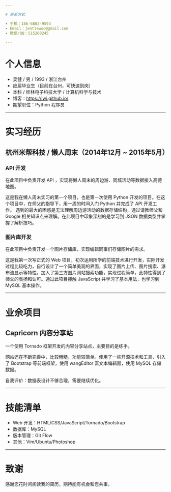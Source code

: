 ```yaml
---

# 联系方式

- 手机：186-6802-9593
- Email：jentlewoo@gmail.com
- 微信/QQ：515260245

---
```


# 个人信息

- 吴健 / 男 / 1993 / 浙江台州
- 应届毕业生（目前在台州，可快速到岗）
- 本科 / 桂林电子科技大学 / 计算机科学与技术
- 博客：https://iwj.github.io/
- 期望职位：Python 程序员

---

# 实习经历

## 杭州米帮科技 / 懒人周末（2014年12月 ~ 2015年5月）

### API 开发
在此项目中负责开发 API ，实现将懒人周末的周边游、同城活动等数据接入高德地图。

这是我在懒人周末实习的第一个项目，也是第一次使用 Python 开发的项目。在这个项目中，在师父的指导下，用一周的时间入门 Python 并完成了 API 开发工作。
遇到的最大的困惑是无法理解周边游活动的数据存储结构，通过请教师父和 Google 相关知识点来理解。在此项目中印象深刻的是学习到 JSON 数据类型并掌握了解析技巧。

### 图片库开发
在此项目中负责开发一个图片存储库，实现编辑同事们存储图片的需求。

这是我第一次写正式的 Web 项目，初次运用所学的前端技术进行开发，实际开发过程比较吃力，自行设计了一个简单美观的界面，实现了图片上传、图片搜索、瀑布流显示等特性。加入了第三方图片网站搜索功能，实现过程简单，此特性得到了师父的表扬和认可。通过此项目接触 JavaScript 并学习了基本用法，也学习到 MySQL 基本操作。

---

# 业余项目

## Capricorn 内容分享站

一个使用 Tornado 框架开发的内容分享站点，主要目的是练手。

网站还在不断完善中，比较粗糙，功能较简单。使用了一些开源技术和工具，引入了 Bootstrap 等前端框架，使用 wangEditor 富文本编辑器，使用 MySQL 存储数据。

自我评价：数据表设计不够合理，需要继续优化。

---

# 技能清单

- Web 开发：HTML/CSS/JavaScript/Tornado/Bootstrap
- 数据库：MySQL
- 版本管理：Git Flow
- 其他：Vim/Ubuntu/Photoshop

---

# 致谢

感谢您花时间阅读我的简历，期待能有机会和您共事。
